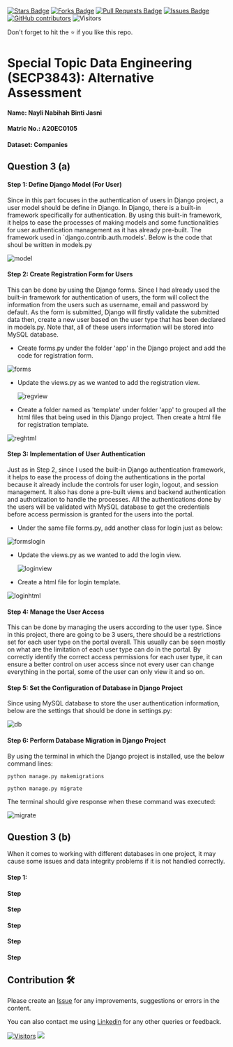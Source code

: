 <a href="https://github.com/drshahizan/SECP3843/stargazers"><img src="https://img.shields.io/github/stars/drshahizan/SECP3843" alt="Stars Badge"/></a>
<a href="https://github.com/drshahizan/SECP3843/network/members"><img src="https://img.shields.io/github/forks/drshahizan/SECP3843" alt="Forks Badge"/></a>
<a href="https://github.com/drshahizan/SECP3843/pulls"><img src="https://img.shields.io/github/issues-pr/drshahizan/SECP3843" alt="Pull Requests Badge"/></a>
<a href="https://github.com/drshahizan/SECP3843/issues"><img src="https://img.shields.io/github/issues/drshahizan/SECP3843" alt="Issues Badge"/></a>
<a href="https://github.com/drshahizan/SECP3843/graphs/contributors"><img alt="GitHub contributors" src="https://img.shields.io/github/contributors/drshahizan/SECP3843?color=2b9348"></a>
![Visitors](https://api.visitorbadge.io/api/visitors?path=https%3A%2F%2Fgithub.com%2Fdrshahizan%2FSECP3843&labelColor=%23d9e3f0&countColor=%23697689&style=flat)

Don't forget to hit the :star: if you like this repo.

# Special Topic Data Engineering (SECP3843): Alternative Assessment

#### Name: Nayli Nabihah Binti Jasni
#### Matric No.: A20EC0105
#### Dataset: Companies

## Question 3 (a)
#### Step 1: Define Django Model (For User)

Since in this part focuses in the authentication of users in Django project, a user model should be define in Django. In Django, there is a built-in framework specifically for authentication. By using this built-in framework, it helps to ease the processes of making models and some functionalities for user authentication management as it has already pre-built. The framework used in `django.contrib.auth.models'. Below is the code that shoul be written in models.py

![model](https://github.com/drshahizan/SECP3843/blob/main/submission/naylinabihah/question%203/files/images/models.png)
 
#### Step 2: Create Registration Form for Users

This can be done by using the Django forms.  Since I had already used the built-in framework for authentication of users, the form will collect the information from the users such as username, email and password by default. As the form is submitted, Django will firstly validate the submitted data then, create a new user based on the user type that has been declared in models.py. Note that, all of these users information will be stored into MySQL database.

- Create forms.py under the folder 'app' in the Django project and add the code for registration form.

![forms](https://github.com/drshahizan/SECP3843/blob/main/submission/naylinabihah/question%203/files/images/formspyreg.png)

- Update the views.py as we wanted to add the registration view.

  ![regview](https://github.com/drshahizan/SECP3843/blob/main/submission/naylinabihah/question%203/files/images/viewspyreg.png)
  
- Create a folder named as 'template' under folder 'app' to grouped all the html files that being used in this Django project. Then create a html file for registration template.

![reghtml](https://github.com/drshahizan/SECP3843/blob/main/submission/naylinabihah/question%203/files/images/reghtml.png)

#### Step 3: Implementation of User Authentication

Just as in Step 2, since I used the built-in Django authentication framework, it helps to ease the process of doing the authentications in the portal because it already include the controls for user login, logout, and session management. It also has done a pre-built views and backend authentication and authorization to handle the processes. All the authentications done by the users will be validated with MySQL database to get the credentials before access permission is granted for the users into the portal.

- Under the same file forms.py, add another class for login just as below:

![formslogin](https://github.com/drshahizan/SECP3843/blob/main/submission/naylinabihah/question%203/files/images/formspylogin.png)

- Update the views.py as we wanted to add the login view.

  ![loginview](https://github.com/drshahizan/SECP3843/blob/main/submission/naylinabihah/question%203/files/images/viewspylogin.png)
  
- Create a html file for login template.

![loginhtml](https://github.com/drshahizan/SECP3843/blob/main/submission/naylinabihah/question%203/files/images/loginhtml.png)


#### Step 4: Manage the User Access

This can be done by managing the users according to the user type. Since in this project, there are going to be 3 users, there should be a restrictions set for each user type on the portal overall. This usually can be seen mostly on what are the limitation of each user type can do in the portal. By correctly identify the correct access permissions for each user type, it can ensure a better control on user access since not every user can change everything in the portal, some of the user can only view it and so on.


#### Step 5: Set the Configuration of Database in Django Project

Since using MySQL database to store the user authentication information, below are the settings that should be done in settings.py:

![db](https://github.com/drshahizan/SECP3843/blob/main/submission/naylinabihah/question%203/files/images/db.png)
 
#### Step 6: Perform Database Migration in Django Project

By using the terminal in which the Django project is installed, use the below command lines:

```
python manage.py makemigrations
```
```
python manage.py migrate
```
The terminal should give response when these command was executed:

![migrate](https://github.com/drshahizan/SECP3843/blob/main/submission/naylinabihah/question%203/files/images/makemigrate.png)


## Question 3 (b)

When it comes to working with different databases in one project, it may cause some issues and data integrity problems if it is not handled correctly.
#### Step 1:


#### Step 
#### Step 
#### Step 
#### Step 
#### Step 

## Contribution 🛠️
Please create an [Issue](https://github.com/drshahizan/special-topic-data-engineering/issues) for any improvements, suggestions or errors in the content.

You can also contact me using [Linkedin](https://www.linkedin.com/in/drshahizan/) for any other queries or feedback.

[![Visitors](https://api.visitorbadge.io/api/visitors?path=https%3A%2F%2Fgithub.com%2Fdrshahizan&labelColor=%23697689&countColor=%23555555&style=plastic)](https://visitorbadge.io/status?path=https%3A%2F%2Fgithub.com%2Fdrshahizan)
![](https://hit.yhype.me/github/profile?user_id=81284918)


